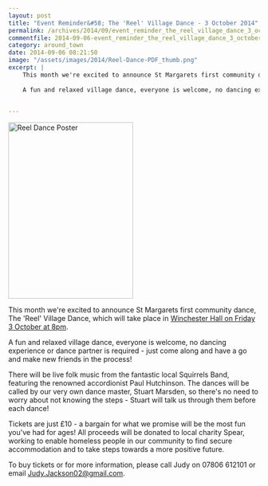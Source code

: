 ```yaml
---
layout: post
title: "Event Reminder&#58; The 'Reel' Village Dance - 3 October 2014"
permalink: /archives/2014/09/event_reminder_the_reel_village_dance_3_october_20.html
commentfile: 2014-09-06-event_reminder_the_reel_village_dance_3_october_20
category: around_town
date: 2014-09-06 08:21:50
image: "/assets/images/2014/Reel-Dance-PDF_thumb.png"
excerpt: |
    This month we're excited to announce St Margarets first community dance, The 'Reel' Village Dance, which will take place at the Winchester Hall (beside the Turks Head pub) on Friday 3 October at 8pm.
    
    A fun and relaxed village dance, everyone is welcome, no dancing experience or dance partner is required - just come along and have a go and make new friends in the process!
    

---
```


<a href="/assets/images/2014/Reel-Dance-PDF.png" title="See larger version of - Reel Dance Poster"><img src="/assets/images/2014/Reel-Dance-PDF_thumb.png" width="250" height="354" alt="Reel Dance Poster" class="photo right" /></a>

This month we're excited to announce St Margarets first community dance, The 'Reel' Village Dance, which will take place in [Winchester Hall on Friday 3 October at 8pm](/event/party/200705144640).

A fun and relaxed village dance, everyone is welcome, no dancing experience or dance partner is required - just come along and have a go and make new friends in the process!

There will be live folk music from the fantastic local Squirrels Band, featuring the renowned accordionist Paul Hutchinson. The dances will be called by our very own dance master, Stuart Marsden, so there's no need to worry about not knowing the steps - Stuart will talk us through them before each dance!

Tickets are just £10 - a bargain for what we promise will be the most fun you've had for ages! All proceeds will be donated to local charity Spear, working to enable homeless people in our community to find secure accommodation and to take steps towards a more positive future.

To buy tickets or for more information, please call Judy on 07806 612101 or email <Judy.Jackson02@gmail.com>.
